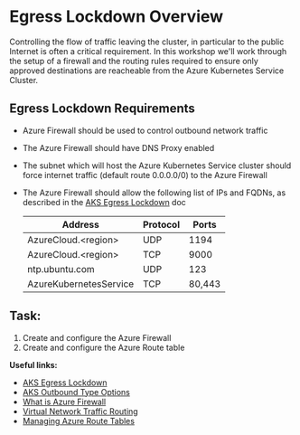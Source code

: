 # Egress Lockdown Overview

Controlling the flow of traffic leaving the cluster, in particular to the public Internet is often a critical requirement. In this workshop we'll work through the setup of a firewall and the routing rules required to ensure only approved destinations are reacheable from the Azure Kubernetes Service Cluster.

## Egress Lockdown Requirements

* Azure Firewall should be used to control outbound network traffic
* The Azure Firewall should have DNS Proxy enabled
* The subnet which will host the Azure Kubernetes Service cluster should force internet traffic (default route 0.0.0.0/0) to the Azure Firewall
* The Azure Firewall should allow the following list of IPs and FQDNs, as described in the [AKS Egress Lockdown](https://docs.microsoft.com/en-us/azure/aks/limit-egress-traffic) doc

    |Address |Protocol |Ports |
    | ---- | ---- | ---- |
    |AzureCloud.\<region\>|UDP|1194|
    |AzureCloud.\<region\>|TCP|9000|
    |ntp.ubuntu.com|UDP|123|
    |AzureKubernetesService|TCP|80,443|

## Task:

1. Create and configure the Azure Firewall
2. Create and configure the Azure Route table

**Useful links:**

* [AKS Egress Lockdown](https://docs.microsoft.com/en-us/azure/aks/limit-egress-traffic)
* [AKS Outbound Type Options](https://docs.microsoft.com/en-us/azure/aks/egress-outboundtype)
* [What is Azure Firewall](https://docs.microsoft.com/en-us/azure/firewall/overview)
* [Virtual Network Traffic Routing](https://docs.microsoft.com/en-us/azure/virtual-network/virtual-networks-udr-overview)
* [Managing Azure Route Tables](https://docs.microsoft.com/en-us/azure/virtual-network/manage-route-table)

